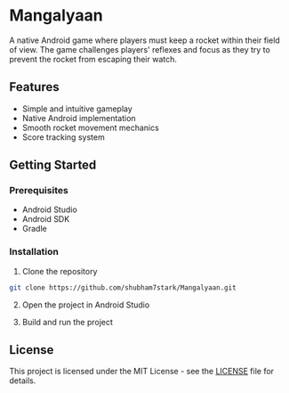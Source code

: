 # Mangalyaan

A native Android game where players must keep a rocket within their field of view. The game challenges players' reflexes and focus as they try to prevent the rocket from escaping their watch.

## Features

- Simple and intuitive gameplay
- Native Android implementation
- Smooth rocket movement mechanics
- Score tracking system

## Getting Started

### Prerequisites

- Android Studio
- Android SDK
- Gradle

### Installation

1. Clone the repository
```bash
git clone https://github.com/shubham7stark/Mangalyaan.git
```

2. Open the project in Android Studio

3. Build and run the project

## License

This project is licensed under the MIT License - see the [LICENSE](LICENSE) file for details.

